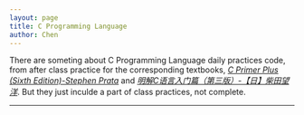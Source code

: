 ```yaml
---
layout: page
title: C Programming Language 
author: Chen
---
```


There are someting about C Programming Language daily practices code, from after class practice for the corresponding textbooks,
*[C Primer Plus (Sixth Edition)-Stephen Prata](https://chenxiaolong2019.github.io/C-Programming-Language/C%20Primer%20Plus/C%20PRIME%20PLUS%20Project.zip)* and 
*[明解C语言入门篇（第三版）-【日】柴田望洋](https://chenxiaolong2019.github.io/C-Programming-Language/明解C语言/Project.zip)*. But they just inculde a part of class practices, not complete.

---
